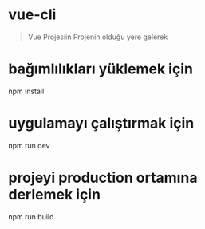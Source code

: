 # vue-cli

> Vue Projesiin Projenin olduğu yere gelerek

# bağımlılıkları yüklemek için
npm install

# uygulamayı çalıştırmak için
npm run dev

# projeyi production ortamına derlemek için
npm run build

